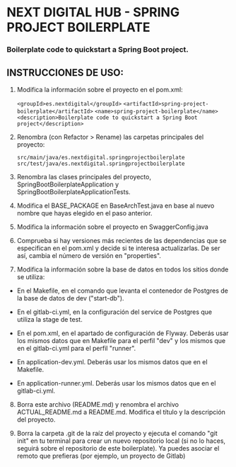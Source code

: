# NEXT DIGITAL HUB - SPRING PROJECT BOILERPLATE
### Boilerplate code to quickstart a Spring Boot project.

## INSTRUCCIONES DE USO:

1. Modifica la información sobre el proyecto en el pom.xml:

	```<groupId>es.nextdigital</groupId>```
	```<artifactId>spring-project-boilerplate</artifactId>```
	```<name>spring-project-boilerplate</name>```
	```<description>Boilerplate code to quickstart a Spring Boot project</description>```
   

2. Renombra (con Refactor > Rename) las carpetas principales del proyecto:

    ```src/main/java/es.nextdigital.springprojectboilerplate```
    ```src/test/java/es.nextdigital.springprojectboilerplate```

3. Renombra las clases principales del proyecto, SpringBootBoilerplateApplication y SpringBootBoilerplateApplicationTests.

4. Modifica el BASE_PACKAGE en BaseArchTest.java en base al nuevo nombre que hayas elegido en el paso anterior.


5. Modifica la información sobre el proyecto en SwaggerConfig.java


6. Comprueba si hay versiones más recientes de las dependencias que se especifican en el pom.xml y decide si te interesa actualizarlas. De ser así, cambia el número de versión en "properties".


7. Modifica la información sobre la base de datos en todos los sitios donde se utiliza:

- En el Makefile, en el comando que levanta el contenedor de Postgres de la base de datos de dev ("start-db").
  

- En el gitlab-ci.yml, en la configuración del service de Postgres que utiliza la stage de test.
  

- En el pom.xml, en el apartado de configuración de Flyway. Deberás usar los mismos datos que en Makefile para el perfil "dev" y los mismos que en el gitlab-ci.yml para el perfil "runner".
  

- En application-dev.yml. Deberás usar los mismos datos que en el Makefile.
  

- En application-runner.yml. Deberás usar los mismos datos que en el gitlab-ci.yml.


8. Borra este archivo (README.md) y renombra el archivo ACTUAL_README.md a README.md. Modifica el título y la descripción del proyecto.

9. Borra la carpeta .git de la raíz del proyecto y ejecuta el comando "git init" en tu terminal para crear un nuevo repositorio local (si no lo haces, seguirá sobre el repositorio de este boilerplate). Ya puedes asociar el remoto que prefieras (por ejemplo, un proyecto de Gitlab)
	
	
